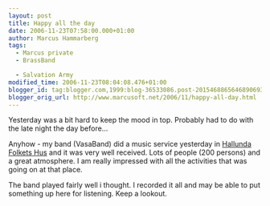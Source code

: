 ```yaml
---
layout: post
title: Happy all the day
date: 2006-11-23T07:58:00.000+01:00
author: Marcus Hammarberg
tags:
  - Marcus private
  - BrassBand

  - Salvation Army
modified_time: 2006-11-23T08:04:08.476+01:00
blogger_id: tag:blogger.com,1999:blog-36533086.post-2015468865646890693
blogger_orig_url: http://www.marcusoft.net/2006/11/happy-all-day.html
---
```


Yesterday was a bit hard to keep the mood in top. Probably had to do
with the late night the day before...

Anyhow - my band (VasaBand) did a music service yesterday in [Hallunda
Folkets Hus](http://www.hallunda.fh.se/) and it was very well received.
Lots of people (200 persons) and a great atmosphere. I am really
impressed with all the activities that was going on at that place.

The band played fairly well i thought. I recorded it all and may be able
to put something up here for listening. Keep a lookout.
